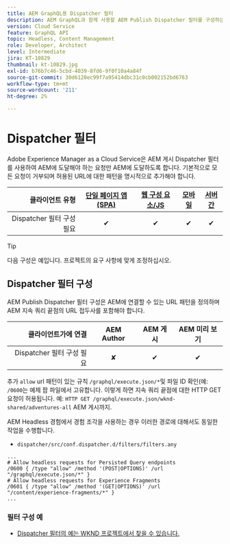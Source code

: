 ```yaml
---
title: AEM GraphQL용 Dispatcher 필터
description: AEM GraphQL과 함께 사용할 AEM Publish Dispatcher 필터를 구성하는 방법에 대해 알아봅니다.
version: Cloud Service
feature: GraphQL API
topic: Headless, Content Management
role: Developer, Architect
level: Intermediate
jira: KT-10829
thumbnail: kt-10829.jpg
exl-id: b76b7c46-5cbd-4039-8fd6-9f0f10a4a84f
source-git-commit: 30d6120ec99f7a95414dbc31c0cb002152bd6763
workflow-type: tm+mt
source-wordcount: '211'
ht-degree: 2%

---
```


# Dispatcher 필터

Adobe Experience Manager as a Cloud Service은 AEM 게시 Dispatcher 필터를 사용하여 AEM에 도달해야 하는 요청만 AEM에 도달하도록 합니다. 기본적으로 모든 요청이 거부되며 허용된 URL에 대한 패턴을 명시적으로 추가해야 합니다.

| 클라이언트 유형 | [단일 페이지 앱(SPA)](../spa.md) | [웹 구성 요소/JS](../web-component.md) | [모바일](../mobile.md) | [서버 간](../server-to-server.md) |
|------------------------------------------:|:---------------------:|:----------------:|:---------:|:----------------:|
| Dispatcher 필터 구성 필요 | ✔ | ✔ | ✔ | ✔ |

>[!TIP]
>
> 다음 구성은 예입니다. 프로젝트의 요구 사항에 맞게 조정하십시오.

## Dispatcher 필터 구성

AEM Publish Dispatcher 필터 구성은 AEM에 연결할 수 있는 URL 패턴을 정의하며 AEM 지속 쿼리 끝점의 URL 접두사를 포함해야 합니다.

| 클라이언트가에 연결 | AEM Author | AEM 게시 | AEM 미리 보기 |
|------------------------------------------:|:----------:|:-------------:|:-------------:|
| Dispatcher 필터 구성 필요 | ✘ | ✔ | ✔ |

추가 `allow` url 패턴이 있는 규칙 `/graphql/execute.json/*`및 파일 ID 확인(예: `/0600`는 예제 팜 파일에서 고유합니다.
이렇게 하면 지속 쿼리 끝점에 대한 HTTP GET 요청이 허용됩니다. 예: `HTTP GET /graphql/execute.json/wknd-shared/adventures-all` AEM 게시까지.

AEM Headless 경험에서 경험 조각을 사용하는 경우 이러한 경로에 대해서도 동일한 작업을 수행합니다.

+ `dispatcher/src/conf.dispatcher.d/filters/filters.any`

```
...
# Allow headless requests for Persisted Query endpoints
/0600 { /type "allow" /method '(POST|OPTIONS)' /url "/graphql/execute.json/*" }
# Allow headless requests for Experience Fragments
/0601 { /type "allow" /method '(GET|OPTIONS)' /url "/content/experience-fragments/*" }
...
```

### 필터 구성 예

+ [Dispatcher 필터의 예는 WKND 프로젝트에서 찾을 수 있습니다.](https://github.com/adobe/aem-guides-wknd/blob/main/dispatcher/src/conf.dispatcher.d/filters/filters.any#L28)
